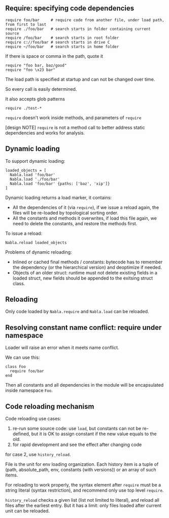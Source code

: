 ## Require: specifying code dependencies

    require foo/bar     # require code from another file, under load path, from first to last
    require ./foo/bar   # search starts in folder containing current source
    require /foo/bar    # search starts in root folder
    require c://foo/bar # search starts in drive C
    require ~/foo/bar   # search starts in home folder

If there is space or comma in the path, quote it

    require "foo bar, baz/good"
    require "foo \x23 bar"

The load path is specified at startup and can not be changed over time.

So every call is easily determined.

It also accepts glob patterns

    require ./test-*

`require` doesn't work inside methods, and parameters of `require`

[design NOTE] `require` is not a method call to better address static dependencies and works for analysis.

## Dynamic loading

To support dynamic loading:

    loaded_objects = [
      Nabla.load 'foo/bar'
      Nabla.load './foo/bar'
      Nabla.load 'foo/bar' {paths: ['baz', 'xip']}
    ]

Dynamic loading returns a load marker, it contains:

- All the dependencies of it (via `require`), if we issue a reload again, the files will be re-loaded by topological sorting order.
- All the constants and methods it overwrites, if load this file again, we need to delete the constants, and restore the methods first.

To issue a reload:

    Nabla.reload loaded_objects

Problems of dynamic reloading:

- Inlined or cached final methods / constants: bytecode has to remember the dependency (or the hierarchical version) and deoptimize if needed.
- Objects of an older struct: runtime must not delete existing fields in a loaded struct, new fields should be appended to the exitsing struct class.

## Reloading

Only code loaded by `Nabla.require` and `Nabla.load` can be reloaded.

## Resolving constant name conflict: require under namespace

Loader will raise an error when it meets name conflict.

We can use this:

    class Foo
      require foo/bar
    end

Then all constants and all dependencies in the module will be encapsulated inside namespace `Foo`.

## Code reloading mechanism

Code reloading use cases:

1. re-run some source code: use `load`, but constants can not be re-defined, but it is OK to assign constant if the new value equals to the old.
2. for rapid development and see the effect after changing code

for case 2, use `history_reload`.

File is the unit for env loading organization. Each history item is a tuple of (path, absolute_path, env, constants (with versions)) or an array of such items.

For reloading to work properly, the syntax element after `require` must be a string literal (syntax restriction), and recommend only use top level `require`.

`history_reload` checks a given list (list not limited to literal), and reload all files after the earliest entry. But it has a limit: only files loaded after current unit can be reloaded.
